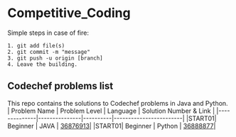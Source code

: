 # Competitive_Coding

Simple steps in case of fire:
```
1. git add file(s)
2. git commit -m "message"
3. git push -u origin [branch]
4. Leave the building.
```

## Codechef problems list
This repo contains the solutions to Codechef problems in Java and Python.
 | Problem Name | Problem Level | Language | Solution Number & Link |
 |--------------|---------------|----------|------------------------|
 |START01| Beginner | JAVA	| [36876913](https://www.codechef.com/viewsolution/36876913)|
 |START01| Beginner | Python 	| [36888877](https://www.codechef.com/viewsolution/36888877)|
